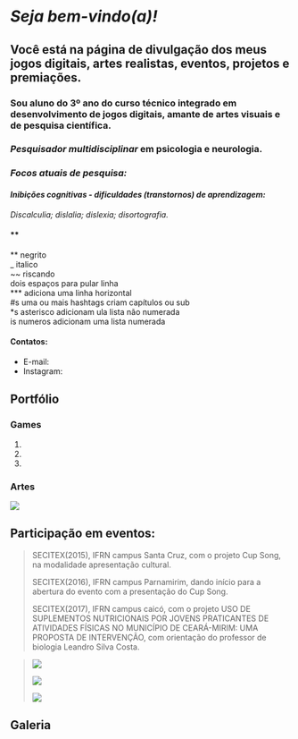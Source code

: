 # *Seja bem-vindo(a)!* 

## Você está na página de divulgação dos meus jogos digitais, artes realistas, eventos, projetos e premiações.

### Sou aluno do 3º ano do curso técnico integrado em desenvolvimento de jogos digitais, amante de artes visuais e de pesquisa científica.

### *Pesquisador multidisciplinar* em psicologia e neurologia.
### *Focos atuais de pesquisa:*
#### *Inibições cognitivas - dificuldades (transtornos) de aprendizagem:*
*Discalculia; dislalia; dislexia; disortografia.*
#### **


** negrito  
_ italico  
~~ riscando  
  dois espaços para pular linha  
*** adiciona uma linha horizontal  
#s uma ou mais hashtags criam capítulos ou sub  
*s  asterisco adicionam ula lista não numerada  
is  numeros adicionam uma lista numerada   

#### Contatos:  

*  E-mail: 
*  Instagram:
  
  
## Portfólio  

### Games   

1.  
2.  
3.   

### Artes

![](.png)



## Participação em eventos:

> SECITEX(2015), IFRN campus Santa Cruz, com o projeto Cup Song, na modalidade apresentação cultural.  
>  
> SECITEX(2016), IFRN campus Parnamirim, dando início para a abertura do evento com a presentação do Cup Song.  
>
> SECITEX(2017), IFRN campus caicó, com o projeto USO DE SUPLEMENTOS NUTRICIONAIS POR JOVENS PRATICANTES
DE ATIVIDADES FÍSICAS NO MUNICÍPIO DE CEARÁ-MIRIM: UMA
PROPOSTA DE INTERVENÇÃO, com orientação do professor de biologia Leandro Silva Costa.
>
> 
>
>   

  
 > ![](.png)  
 >  
 > ![](.jpg)  
 >  
 > ![](t.1.jpg)
      
 ## Galeria  
